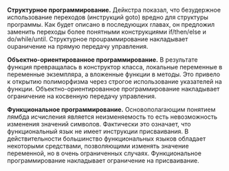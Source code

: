 **Структурное программирование.** Дейкстра показал, что безудержное использование переходов (инструкций goto) вредно для структуры проrраммы. Как будет описано в последующих rлавах, он предложил заменить переходы более понятными конструкциями if/then/else и do/while/until. Структурное проuраммирование накладывает оuраничение на прямую пepeдачу управления.

**Объектно-ориентированное проrраммирование.** В результате функция превращалась в конструктор класса, локальные переменные в переменные экземпляра, а вложенные
функции в методы. Это привело к открытию полиморфизма через cтpoгoe использование указателей на функции. Объектно-ориентированное программирование накладывает ограничение на косвенную передачу управления.

**Функциональное проrраммирование.** Основополаrающим понятием лямбда исчисления является неизменяемость то есть невозможность изменения значений символов. Фактически это означает, что функциональный язык не имеет инструкции присваивания. В действительности большинство функциональных языков обладает некоторыми средствами,
позволяющими изменять значение переменной, но в очень оrраниченных случаях. Функциональное программирование накладывает ограничение на присваивание.





